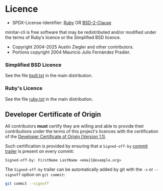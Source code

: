 # Licence

- SPDX-License-Identifier: [Ruby][ruby-license] OR [BSD-2-Clause]

minitar-cli is free software that may be redistributed and/or modified under the
terms of Ruby’s licence or the Simplified BSD licence.

- Copyright 2004–2025 Austin Ziegler and other contributors.
- Portions copyright 2004 Mauricio Julio Fernández Pradier.

### Simplified BSD Licence

See the file [bsdl.txt](docs/bsdl.txt) in the main distribution.

### Ruby's Licence

See the file [ruby.txt](docs/ruby.txt) in the main distribution.

## Developer Certificate of Origin

All contributors **must** certify they are willing and able to provide their
contributions under the terms of this project's licences with the certification
of the [Developer Certificate of Origin (Version 1.1)](licences/dco.txt).

Such certification is provided by ensuring that a `Signed-off-by`
[commit trailer][trailer] is present on every commit:

    Signed-off-by: FirstName LastName <email@example.org>

The `Signed-off-by` trailer can be automatically added by git with the `-s` or
`--signoff` option on `git commit`:

```sh
git commit --signoff
```

[bsd-2-clause]: https://spdx.org/licenses/BSD-2-Clause.html
[ruby-license]: https://spdx.org/licenses/Ruby.html
[trailer]: https://git-scm.com/docs/git-interpret-trailers
